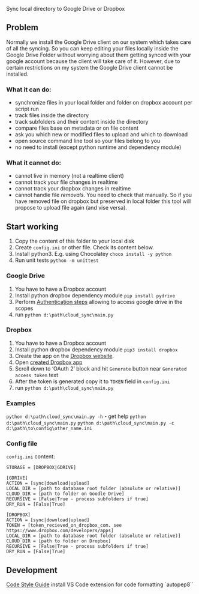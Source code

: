 Sync local directory to Google Drive or Dropbox

## Problem
Normally we install the Google Drive client on our system which takes care of all the syncing. So you can keep editing your files locally inside the Google Drive Folder without worrying about them getting synced with your google account because the client will take care of it. However, due to certain restrictions on my system the Google Drive client cannot be installed. 

### What it can do:
- synchronize files in your local folder and folder on dropbox account per script run
- track files inside the directory
- track subfolders and their content inside the directory
- compare files base on metadata or on file content
- ask you which new or modified files to upload and which to download
- open source command line tool so your files belong to you
- no need to install (except python runtime and dependency module)

### What it cannot do:
- cannot live in memory (not a realtime client)
- cannot track your file changes in realtime
- cannot track your dropbox changes in realtime
- cannot handle file *removals*. You need to check that manually. So if you have removed file on dropbox but preserved in local folder this tool will propose to upload file again (and vise versa).

## Start working
1. Copy the content of this folder to your local disk
1. Create `config.ini` or other file. Check its content below.
1. Install python3. E.g. using Chocolatey `choco install -y python`
1. Run unit tests `python -m unittest`

### Google Drive
1. You have to have a Dropbox account
1. Install python dropbox dependency module `pip install pydrive`
1. Perform [Authentication steps](https://pythonhosted.org/PyDrive/quickstart.html#authentication)	allowing to access google drive in the scopes
1. run `python d:\path\cloud_sync\main.py`

### Dropbox
1. You have to have a Dropbox account
1. Install python dropbox dependency module `pip3 install dropbox`
1. Create the app on the [Dropbox website](https://docs.gravityforms.com/creating-a-custom-dropbox-app/).
1. Open [created Dropbox app](https://www.dropbox.com/developers/apps)
1. Scroll down to ‘OAuth 2’ block and hit `Generate` button near `Generated access token` text
1. After the token is generated copy it to `TOKEN` field in `config.ini`
1. run `python d:\path\cloud_sync\main.py`

### Examples
`python d:\path\cloud_sync\main.py -h` - get help
`python d:\path\cloud_sync\main.py`
`python d:\path\cloud_sync\main.py -c d:\path\to\config\other_name.ini`

### Config file

`config.ini` content:
```
STORAGE = [DROPBOX|GDRIVE]

[GDRIVE]
ACTION = [sync|download|upload]
LOCAL_DIR = [path to database root folder (absolute or relative)]
CLOUD_DIR = [path to folder on Goodle Drive]
RECURSIVE = [False|True - process subfolders if true]
DRY_RUN = [False|True]

[DROPBOX]
ACTION = [sync|download|upload]
TOKEN = [token_recieved_on_dropbox_com. see https://www.dropbox.com/developers/apps]
LOCAL_DIR = [path to database root folder (absolute or relative)]
CLOUD_DIR = [path to folder on Dropbox]
RECURSIVE = [False|True - process subfolders if true]
DRY_RUN = [False|True]
```

## Development
[Code Style Guide](https://peps.python.org/pep-0008/)
install VS Code extension for code formatting `autopep8`` 

